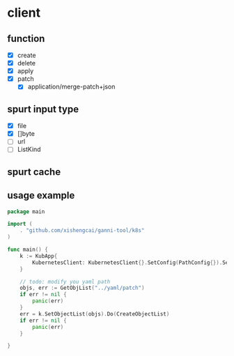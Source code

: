# client

## function
- [x] create
- [x] delete 
- [x] apply
- [x] patch
    - [x] application/merge-patch+json

## spurt input type
- [x] file
- [x] []byte
- [ ] url
- [ ] ListKind

## spurt cache


## usage example
```go
package main

import (
	. "github.com/xishengcai/ganni-tool/k8s"
)

func main() {
	k := KubApp{
		KubernetesClient: KubernetesClient{}.SetConfig(PathConfig{}).SetClient(),
	}

	// todo: modify you yaml path
	objs, err := GetObjList("../yaml/patch")
	if err != nil {
		panic(err)
	}
	err = k.SetObjectList(objs).Do(CreateObjectList)
	if err != nil {
		panic(err)
	}

}

```